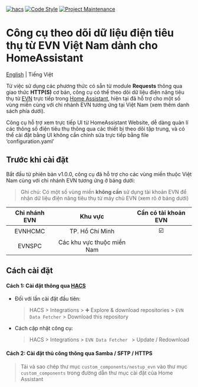 [![hacs][hacsbadge]][hacs]
[![Code Style][blackbadge]][black]
[![Project Maintenance][maintenance-shield]][maintenance]

# Công cụ theo dõi dữ liệu điện tiêu thụ từ EVN Việt Nam dành cho HomeAssistant

[English](https://github.com/trvqhuy/ha-evn/blob/main/README.md) | Tiếng Việt

Từ việc sử dụng các phương thức có sẵn từ module **Requests** thông qua giao thức **HTTP(S)** cơ bản, công cụ có thể theo dõi dữ liệu điện năng tiêu thụ từ [EVN](https://www.evn.com.vn) trực tiếp trong [Home Assistant](https://www.home-assistant.io), hiện tại đã hỗ trợ cho một số vùng miền cùng với chi nhánh EVN tương ứng tại Việt Nam (xem thêm danh sách phía dưới).

Công cụ hỗ trợ xem trực tiếp UI từ HomeAssistant Website, dễ dàng quản lí các thông số điện tiêu thụ thông qua các thiết bị theo dõi tập trung, và có thể cài đặt bằng UI không cần chỉnh sửa trực tiếp bằng file ‘configuration.yaml’

## Trước khi cài đặt
Bắt đầu từ phiên bản v1.0.0, công cụ đã hỗ trợ cho các vùng miền thuộc Việt Nam cùng với chi nhánh EVN tương ứng ở bảng dưới:
> Ghi chú: Có một số vùng miền **không cần** sử dụng tài khoản EVN để nhận dữ liệu điện năng tiêu thụ từ máy chủ EVN (xem rõ ở bảng dưới)

| Chi nhánh EVN | Khu vực | Cần có tài khoản EVN |
|:---:|:---:|:---:|
| EVNHCMC | TP. Hồ Chí Minh | ☑️ |
| EVNSPC | Các khu vực thuộc miền Nam |   |

## Cách cài đặt
#### Cách 1: Cài đặt thông qua [HACS](https://hacs.xyz)
- Đối với lần cài đặt đầu tiên:
    > HACS > Integrations > ➕ Explore & download repositories  > `EVN Data Fetcher` > Download this repository
- Cách cập nhật công cụ:
    > HACS > Integrations > `EVN Data Fetcher ` > Update / Redownload

#### Cách 2: Cài đặt thủ công thông qua Samba / SFTP / HTTPS
> Tải và sao chép thư mục `custom_components/nestup_evn` vào thư mục `custom_components` trong đường dẫn thư mục cài đặt của Home Assistant

[hacs]: https://github.com/custom-components/hacs
[hacsbadge]: https://img.shields.io/badge/HACS-Custom-41BDF5.svg?style=for-the-badge
[maintenance-shield]: https://img.shields.io/badge/MAINTAINER-%40TRVQHUY-orange%20?style=for-the-badge
[maintenance]: https://github.com/trvqhuy
[blackbadge]: https://img.shields.io/badge/code%20style-black-000000.svg?style=for-the-badge
[black]: https://github.com/ambv/black

